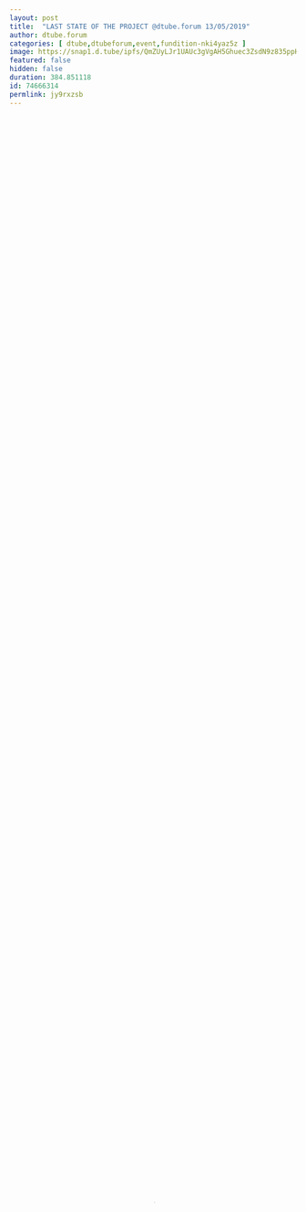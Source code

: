 ```yaml
---
layout: post
title:  "LAST STATE OF THE PROJECT @dtube.forum 13/05/2019"
author: dtube.forum
categories: [ dtube,dtubeforum,event,fundition-nki4yaz5z ]
image: https://snap1.d.tube/ipfs/QmZUyLJr1UAUc3gVgAH5Ghuec3ZsdN9z835ppHMoPvEDuC
featured: false
hidden: false
duration: 384.851118
id: 74666314
permlink: jy9rxzsb
---
```

    
<video poster="https://snap1.d.tube/ipfs/QmZUyLJr1UAUc3gVgAH5Ghuec3ZsdN9z835ppHMoPvEDuC" autoplay="" id="player_html5_api" class="vjs-tech" style="width: 100%; height: 100%;" tabindex="-1" src="https://video.dtube.top/ipfs/QmP6B4y24gq6uncv16wBfqM69D8KVvVQRyZ7dDG6yXBXv8"></video>

Hi, D.tube community!
Today, May 13th, I want to bring you the final and last update about the account @dtube.forum and the @fundition campaign. In 4 days we will start the event!

Have you all a wonderful start into the week!


DTube FORUM 2019 - "YOUR STORY BROUGHT TO LIFE"

The WHO is WHO at the DTube FORUM: (24)
@javirid
@roger.remix
@laubsauger
@misselectric
@greencross
@prc
@tixinhacapitinha
@pescador
@floripondia
@sergiomendes
@nathanmars
@artakush +1
@jesapelcroot
@corsicana
@lecharles
@french.fyde
@yann0975
@kaerpediem
@surfermarly
@joythewanderer
@cryptospa
@tibfox
@hauptmann
(everyone will appear here who bought the symbolic entry fee)

We hope many more will show their commitment to attend the DTube Forum!

Current members of the organization team:
@roger.remix
@tibfox
@artakush
@greencross
@ivansnz
@nathanmars
@sergiomendes
@hauptmann

This project is just possible with the great support of our community. So we want to thank you all for every upvote, resteem, and comment.

If you want to support us even more, please check out the @fundition campaign: https://fundition.io/#!/@dtube.forum/nki4yaz5z

https://cdn.steemitimages.com/DQmQhGTpKrHy6Px7XtD4YfhmoiZpSwpp2G2YCzWYXKvEZKG/fundition-large.png

A very BIG THANK YOU! goes out to our sponsors:

@dtube 
https://cdn.steemitimages.com/DQmeoyvZyM6iQKbixJ5dZ11ujPiTmAsJjo2v3J5NWUdF4uP/dtube.JPG

@mariusfebruary
https://cdn.steemitimages.com/DQmYk9z5b7AWJCm5RMo73h5GmExejWQLETPg2YqHnmwJ9t4/mariusfebruary.JPG

@dsound
https://cdn.steemitimages.com/DQmUpTo73avLw2yve1UdwzBpFw8T3J8s2ANQEG8TC7N3rou/dsound.JPG

@cleanplanet
https://cdn.steemitimages.com/DQmWTanCzf4oe1YMjiTqwKnKnRkATyokzzuTn8bQmPgWdmJ/cleanplanet.JPG

@actifit
https://cdn.steemitimages.com/DQmQLDfnhvQSPKySRerVuQt2e4q19SsJcadUdaiCHuacEUy/actifit.JPG

@roelandp
https://cdn.steemitimages.com/DQmX2w7Q4FvKXiYNzQs7gTBZcXfVvJV7mmDiHeuddpL4zc6/roelandp.JPG

@prc
https://cdn.steemitimages.com/DQmRjUp5MHtw2R96UUMfuWrk9kHyP6AdBH8pxgKXwmPyvGS/prc.JPG

@tixinhacapitinha
https://cdn.steemitimages.com/DQmTNPKRWkxb8REKyUK8KzhLp3yhf4zDbUBRbkMSCdVnD6i/prc2.JPG

@pescador
https://cdn.steemitimages.com/DQmagunKkmiW4UjgzVxXbCCfnoRZwZ1e4caDPaRFETwtKp8/pescador.JPG

@floripondia
https://cdn.steemitimages.com/DQmfNm7kXnxxthNWNGsNer7GXcYf1GcZwLFsASPEBPHGjzJ/floripondia.JPG

@freecrypto
https://cdn.steemitimages.com/DQmQGzTG6GytGivoKpcwWimLRjEL3PMi2LYxVVcyGJ6caQG/freecrypto.JPG

@surfermarly
https://cdn.steemitimages.com/DQmUUS4Tb8G7FsznzHXNGM1DnXwdTnRHXU5qbZM77Z5aY4F/surfermarly.JPG

@phoenixwinter 
https://cdn.steemitimages.com/DQmbiMhdL9feUH2qQwmCsqbVFpdUPd35xZaYtsaqpJopSSn/phoenixwinter1.JPG

@snook
https://cdn.steemitimages.com/DQmX5NhHpfof1Cs6bqwXkaxSjUwpt8VWoYkcgckpbZkUAPM/snook.JPG


If you want to appear here as a sponsor as well, check out our rewards on @fundition.

From Barcelona with LOVE 
@hauptmann

The venue: http://www.espacio88.com/

THANK YOU for your help and all your support!